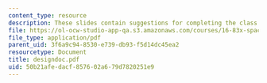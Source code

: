 ```yaml
---
content_type: resource
description: These slides contain suggestions for completing the class project.
file: https://ol-ocw-studio-app-qa.s3.amazonaws.com/courses/16-83x-space-systems-engineering-spring-2002-spring-2003/50b21afedacf857602a679d7820251e9_designdoc.pdf
file_type: application/pdf
parent_uid: 3f6a9c94-8530-e739-db93-f5d14dc45ea2
resourcetype: Document
title: designdoc.pdf
uid: 50b21afe-dacf-8576-02a6-79d7820251e9
---
```

